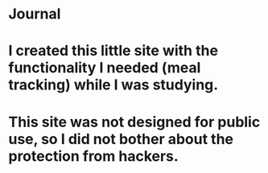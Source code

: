 # Journal
# I created this little site with the functionality I needed (meal tracking) while I was studying. 
# This site was not designed for public use, so I did not bother about the protection from hackers.
